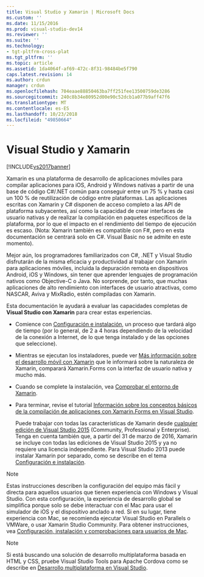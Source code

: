 ```yaml
---
title: Visual Studio y Xamarin | Microsoft Docs
ms.custom: ''
ms.date: 11/15/2016
ms.prod: visual-studio-dev14
ms.reviewer: ''
ms.suite: ''
ms.technology:
- tgt-pltfrm-cross-plat
ms.tgt_pltfrm: ''
ms.topic: article
ms.assetid: 1da4064f-af69-472c-8f31-98484be5f790
caps.latest.revision: 14
ms.author: crdun
manager: crdun
ms.openlocfilehash: 704eaae88850463ba7ff251fee13500759de3286
ms.sourcegitcommit: 240c8b34e80952d00e90c52dcb1a077b9aff47f6
ms.translationtype: MT
ms.contentlocale: es-ES
ms.lasthandoff: 10/23/2018
ms.locfileid: "49850664"
---
```

# <a name="visual-studio-and-xamarin"></a>Visual Studio y Xamarin
[!INCLUDE[vs2017banner](../includes/vs2017banner.md)]

  
Xamarin es una plataforma de desarrollo de aplicaciones móviles para compilar aplicaciones para iOS, Android y Windows nativas a partir de una base de código C#/.NET común para conseguir entre un 75 % y hasta casi un 100 % de reutilización de código entre plataformas. Las aplicaciones escritas con Xamarin y C# disponen de acceso completo a las API de plataforma subyacentes, así como la capacidad de crear interfaces de usuario nativas y de realizar la compilación en paquetes específicos de la plataforma, por lo que el impacto en el rendimiento del tiempo de ejecución es escaso. (Nota: Xamarin también es compatible con F#, pero en esta documentación se centrará solo en C#. Visual Basic no se admite en este momento).  
  
 Mejor aún, los programadores familiarizados con C#, .NET y Visual Studio disfrutarán de la misma eficacia y productividad al trabajar con Xamarin para aplicaciones móviles, incluida la depuración remota en dispositivos Android, iOS y Windows, sin tener que aprender lenguajes de programación nativos como Objective-C o Java. No sorprende, por tanto, que muchas aplicaciones de alto rendimiento con interfaces de usuario atractivas, como NASCAR, Aviva y MixRadio, estén compiladas con Xamarin.  
  
 Esta documentación le ayudará a evaluar las capacidades completas de **Visual Studio con Xamarin** para crear estas experiencias.  
  
- Comience con [Configuración e instalación](../cross-platform/setup-and-install.md), un proceso que tardará algo de tiempo (por lo general, de 2 a 4 horas dependiendo de la velocidad de la conexión a Internet, de lo que tenga instalado y de las opciones que seleccione).  
  
- Mientras se ejecutan los instaladores, puede ver [Más información sobre el desarrollo móvil con Xamarin](../cross-platform/learn-about-mobile-development-with-xamarin.md) que le informará sobre la naturaleza de Xamarin, comparará Xamarin.Forms con la interfaz de usuario nativa y mucho más.  
  
- Cuando se complete la instalación, vea [Comprobar el entorno de Xamarin](../cross-platform/verify-your-xamarin-environment.md).  
  
- Para terminar, revise el tutorial [Información sobre los conceptos básicos de la compilación de aplicaciones con Xamarin.Forms en Visual Studio](../cross-platform/learn-app-building-basics-with-xamarin-forms-in-visual-studio.md).  
  
  Puede trabajar con todas las características de Xamarin desde [cualquier edición de Visual Studio 2015](https://www.visualstudio.com/vs-2015-product-editions) (Community, Professional y Enterprise). Tenga en cuenta también que, a partir del 31 de marzo de 2016, Xamarin se incluye con todas las ediciones de Visual Studio 2015 y ya no requiere una licencia independiente. Para Visual Studio 2013 puede instalar Xamarin por separado, como se describe en el tema [Configuración e instalación](../cross-platform/setup-and-install.md).  
  
> [!NOTE]
>  Estas instrucciones describen la configuración del equipo más fácil y directa para aquellos usuarios que tienen experiencia con Windows y Visual Studio. Con esta configuración, la experiencia de desarrollo global se simplifica porque solo se debe interactuar con el Mac para usar el simulador de iOS y el dispositivo anclado a red. Si en su lugar, tiene experiencia con Mac, se recomienda ejecutar Visual Studio en Parallels o VMWare, o usar Xamarin Studio Community. Para obtener instrucciones, vea [Configuración, instalación y comprobaciones para usuarios de Mac](../cross-platform/setup-install-and-verifications-for-mac-users.md).  
  
> [!NOTE]
>  Si está buscando una solución de desarrollo multiplataforma basada en HTML y CSS, pruebe Visual Studio Tools para Apache Cordova como se describe en [Desarrollo multiplataforma en Visual Studio](../cross-platform/cross-platform-mobile-development-in-visual-studio.md#HTML).

